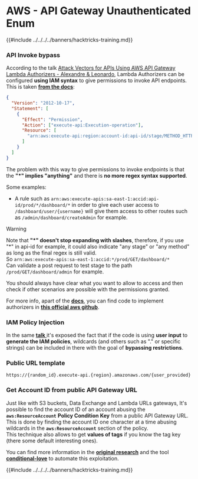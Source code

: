 # AWS - API Gateway Unauthenticated Enum

{{#include ../../../../banners/hacktricks-training.md}}

### API Invoke bypass

According to the talk [Attack Vectors for APIs Using AWS API Gateway Lambda Authorizers - Alexandre & Leonardo](https://www.youtube.com/watch?v=bsPKk7WDOnE), Lambda Authorizers can be configured **using IAM syntax** to give permissions to invoke API endpoints. This is taken [**from the docs**](https://docs.aws.amazon.com/apigateway/latest/developerguide/api-gateway-control-access-using-iam-policies-to-invoke-api.html):

```json
{
  "Version": "2012-10-17",
  "Statement": [
    {
      "Effect": "Permission",
      "Action": ["execute-api:Execution-operation"],
      "Resource": [
        "arn:aws:execute-api:region:account-id:api-id/stage/METHOD_HTTP_VERB/Resource-path"
      ]
    }
  ]
}
```

The problem with this way to give permissions to invoke endpoints is that the **"\*" implies "anything"** and there is **no more regex syntax supported**.

Some examples:

- A rule such as `arn:aws:execute-apis:sa-east-1:accid:api-id/prod/*/dashboard/*` in order to give each user access to `/dashboard/user/{username}` will give them access to other routes such as `/admin/dashboard/createAdmin` for example.

> [!WARNING]
> Note that **"\*" doesn't stop expanding with slashes**, therefore, if you use "\*" in api-id for example, it could also indicate "any stage" or "any method" as long as the final regex is still valid.\
> So `arn:aws:execute-apis:sa-east-1:accid:*/prod/GET/dashboard/*`\
> Can validate a post request to test stage to the path `/prod/GET/dashboard/admin` for example.

You should always have clear what you want to allow to access and then check if other scenarios are possible with the permissions granted.

For more info, apart of the [**docs**](https://docs.aws.amazon.com/apigateway/latest/developerguide/api-gateway-control-access-using-iam-policies-to-invoke-api.html), you can find code to implement authorizers in [**this official aws github**](https://github.com/awslabs/aws-apigateway-lambda-authorizer-blueprints/tree/master/blueprints).

### IAM Policy Injection

In the same [**talk** ](https://www.youtube.com/watch?v=bsPKk7WDOnE)it's exposed the fact that if the code is using **user input** to **generate the IAM policies**, wildcards (and others such as "." or specific strings) can be included in there with the goal of **bypassing restrictions**.

### Public URL template

```
https://{random_id}.execute-api.{region}.amazonaws.com/{user_provided}
```

### Get Account ID from public API Gateway URL

Just like with S3 buckets, Data Exchange and Lambda URLs gateways, It's possible to find the account ID of an account abusing the **`aws:ResourceAccount`** **Policy Condition Key** from a public API Gateway URL. This is done by finding the account ID one character at a time abusing wildcards in the **`aws:ResourceAccount`** section of the policy.\
This technique also allows to get **values of tags** if you know the tag key (there some default interesting ones).

You can find more information in the [**original research**](https://blog.plerion.com/conditional-love-for-aws-metadata-enumeration/) and the tool [**conditional-love**](https://github.com/plerionhq/conditional-love/) to automate this exploitation.

{{#include ../../../../banners/hacktricks-training.md}}




